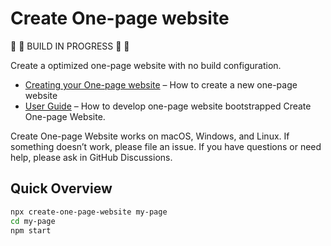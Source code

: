 # Create One-page website

🚧 🚧 BUILD IN PROGRESS 🚧 🚧

Create a optimized one-page website with no build configuration.

- [Creating your One-page website]() – How to create a new one-page website
- [User Guide]() – How to develop one-page website bootstrapped Create One-page Website.

Create One-page Website works on macOS, Windows, and Linux.
If something doesn’t work, please file an issue.
If you have questions or need help, please ask in GitHub Discussions.

## Quick Overview

```sh
npx create-one-page-website my-page
cd my-page
npm start
```

